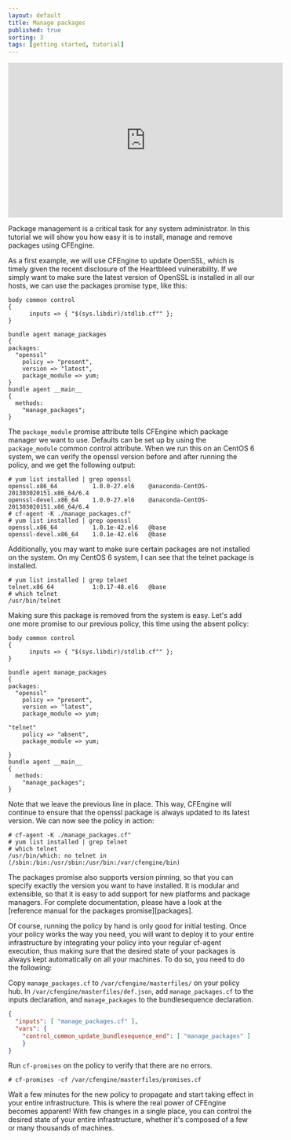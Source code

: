 ```yaml
---
layout: default
title: Manage packages
published: true
sorting: 3
tags: [getting started, tutorial]
---
```


<iframe width="560" height="315" src="https://www.youtube.com/embed/BUajq2b081E" frameborder="0" allow="accelerometer; autoplay; clipboard-write; encrypted-media; gyroscope; picture-in-picture" allowfullscreen></iframe>

Package management is a critical task for any system administrator. In this
tutorial we will show you how easy it is to install, manage and remove packages
using CFEngine.

As a first example, we will use CFEngine to update OpenSSL, which is timely
given the recent disclosure of the Heartbleed vulnerability. If we simply want
to make sure the latest version of OpenSSL is installed in all our hosts, we can
use the packages promise type, like this:

```cf3
body common control
{
      inputs => { "$(sys.libdir)/stdlib.cf"" };
}

bundle agent manage_packages
{
packages:
  "openssl"
    policy => "present",
    version => "latest",
    package_module => yum;
}
bundle agent __main__
{
  methods:
    "manage_packages";
}
```

The `package_module` promise attribute tells CFEngine which package manager we
want to use. Defaults can be set up by using the `package_module` common control
attribute. When we run this on an CentOS 6 system, we can verify the openssl
version before and after running the policy, and we get the following output:

```console
# yum list installed | grep openssl
openssl.x86_64          1.0.0-27.el6    @anaconda-CentOS-201303020151.x86_64/6.4
openssl-devel.x86_64    1.0.0-27.el6    @anaconda-CentOS-201303020151.x86_64/6.4
# cf-agent -K ./manage_packages.cf"
# yum list installed | grep openssl
openssl.x86_64          1.0.1e-42.el6   @base
openssl-devel.x86_64    1.0.1e-42.el6   @base
```

Additionally, you may want to make sure certain packages are not installed on
the system. On my CentOS 6 system, I can see that the telnet package is
installed.

```console
# yum list installed | grep telnet
telnet.x86_64           1:0.17-48.el6   @base
# which telnet
/usr/bin/telnet
```

Making sure this package is removed from the system is easy. Let's add one more
promise to our previous policy, this time using the absent policy:

```cf3
body common control
{
      inputs => { "$(sys.libdir)/stdlib.cf"" };
}

bundle agent manage_packages
{
packages:
  "openssl"
    policy => "present",
    version => "latest",
    package_module => yum;

"telnet"
    policy => "absent",
    package_module => yum;

}
bundle agent __main__
{
  methods:
    "manage_packages";
}
```

Note that we leave the previous line in place. This way, CFEngine will continue
to ensure that the openssl package is always updated to its latest version. We
can now see the policy in action:

```console
# cf-agent -K ./manage_packages.cf"
# yum list installed | grep telnet
# which telnet
/usr/bin/which: no telnet in (/sbin:/bin:/usr/sbin:/usr/bin:/var/cfengine/bin)
```

The packages promise also supports version pinning, so that you can specify
exactly the version you want to have installed. It is modular and extensible, so
that it is easy to add support for new platforms and package managers. For
complete documentation, please have a look at the [reference manual for the
packages promise][packages].

Of course, running the policy by hand is only good for initial testing. Once
your policy works the way you need, you will want to deploy it to your entire
infrastructure by integrating your policy into your regular cf-agent execution,
thus making sure that the desired state of your packages is always kept
automatically on all your machines. To do so, you need to do the following:

Copy `manage_packages.cf` to `/var/cfengine/masterfiles/` on your policy hub. In
`/var/cfengine/masterfiles/def.json`, add `manage_packages.cf` to the inputs
declaration, and `manage_packages` to the bundlesequence declaration.

```json
{
  "inputs": [ "manage_packages.cf" ],
  "vars": {
    "control_common_update_bundlesequence_end": [ "manage_packages" ]
    }
}
```

Run `cf-promises` on the policy to verify that there are no errors.

```
# cf-promises -cf /var/cfengine/masterfiles/promises.cf
```

Wait a few minutes for the new policy to propagate and start taking effect in
your entire infrastructure. This is where the real power of CFEngine becomes
apparent! With few changes in a single place, you can control the desired state
of your entire infrastructure, whether it's composed of a few or many thousands
of machines.
